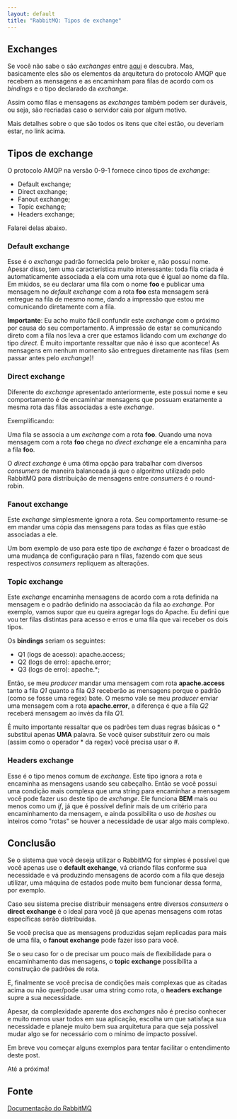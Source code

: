 ```yaml
---
layout: default
title: "RabbitMQ: Tipos de exchange"
---
```


## Exchanges ##

Se você não sabe o são *exchanges* entre [aqui](/2013/10/29/AMQP-building-blocks.html) e descubra. Mas, basicamente eles são os elementos da arquitetura do protocolo AMQP que recebem as mensagens e as encaminham para filas de acordo com os *bindings* e o tipo declarado da *exchange*.

Assim como filas e mensagens as *exchanges* também podem ser duráveis, ou seja, são recriadas caso o servidor caia por algum motivo.

Mais detalhes sobre o que são todos os itens que citei estão, ou deveriam estar, no link acima.

## Tipos de exchange ##

O protocolo AMQP na versão 0-9-1 fornece cinco tipos de *exchange*:

* Default exchange;
* Direct exchange;
* Fanout exchange;
* Topic exchange;
* Headers exchange;

Falarei delas abaixo.

### Default exchange ###

Esse é o *exchange* padrão fornecida pelo broker e, não possui nome. Apesar disso, tem uma característica muito interessante: toda fila criada é automaticamente associada a ela com uma rota que é igual ao nome da fila. Em miúdos, se eu declarar uma fila com o nome **foo** e publicar uma mensagem no *default exchange* com a rota **foo** esta mensagem será entregue na fila de mesmo nome, dando a impressão que estou me comunicando diretamente com a fila.

**Importante**: Eu acho muito fácil confundir este *exchange* com o próximo por causa do seu comportamento. A impressão de estar se comunicando direto com a fila nos leva a crer que estamos lidando com um *exchange* do tipo *direct*. É muito importante ressaltar que não é isso que acontece! As mensagens em nenhum momento são entregues diretamente nas filas (sem passar antes pelo *exchange*)!

### Direct exchange ###

Diferente do *exchange* apresentado anteriormente, este possui nome e seu comportamento é de encaminhar mensagens que possuam exatamente a mesma rota das filas associadas a este *exchange*.

Exemplificando:

Uma fila se associa a um *exchange* com a rota **foo**. Quando uma nova mensagem com a rota **foo** chega no *direct exchange* ele a encaminha para a fila **foo**.

O *direct exchange* é uma ótima opção para trabalhar com diversos *consumers* de maneira balanceada já que o algoritmo utilizado pelo RabbitMQ para distribuição de mensagens entre *consumers* é o round-robin.

### Fanout exchange ###

Este *exchange* simplesmente ignora a rota. Seu comportamento resume-se em mandar uma cópia das mensagens para todas as filas que estão associadas a ele. 

Um bom exemplo de uso para este tipo de *exchange* é fazer o broadcast de uma mudança de configuração para n filas, fazendo com que seus respectivos *consumers* repliquem as alterações.

### Topic exchange ###

Este *exchange* encaminha mensagens de acordo com a rota definida na mensagem e o padrão definido na associacão da fila ao *exchange*. Por exemplo, vamos supor que eu queira agregar logs do Apache. Eu defini que vou ter filas distintas para acesso e erros e uma fila que vai receber os dois tipos.

Os **bindings** seriam os seguintes:

* Q1 (logs de acesso): apache.access;
* Q2 (logs de erro): apache.error;
* Q3 (logs de erro): apache.\*;

Então, se meu *producer* mandar uma mensagem com rota **apache.access** tanto a fila *Q1* quanto a fila *Q3* receberão as mensagens porque o padrão (como se fosse uma regex) bate. O mesmo vale se meu *producer* enviar uma mensagem com a rota **apache.error**, a diferença é que a fila *Q2* receberá mensagem ao invés da fila *Q1*.

É muito importante ressaltar que os padrões tem duas regras básicas o \* substitui apenas **UMA** palavra. Se você quiser substituir zero ou mais (assim como o operador \* da regex) você precisa usar o \#.

### Headers exchange ###

Esse é o tipo menos comum de *exchange*. Este tipo ignora a rota e encaminha as mensagens usando seu cabeçalho. Então se você possui uma condição mais complexa que uma string para encaminhar a mensagem você pode fazer uso deste tipo de *exchange*. Ele funciona **BEM** mais ou menos como um *if*, já que é possível definir mais de um critério para encaminhamento da mensagem, e ainda possibilita o uso de *hashes* ou inteiros como "rotas" se houver a necessidade de usar algo mais complexo.

## Conclusão ##

Se o sistema que você deseja utilizar o RabbitMQ for simples é possível que você apenas use o **default exchange**, vá criando filas conforme sua necessidade e vá produzindo mensagens de acordo com a fila que deseja utilizar, uma máquina de estados pode muito bem funcionar dessa forma, por exemplo.

Caso seu sistema precise distribuir mensagens entre diversos *consumers* o **direct exchange** é o ideal para você já que apenas mensagens com rotas específicas serão distribuídas.

Se você precisa que as mensagens produzidas sejam replicadas para mais de uma fila, o **fanout exchange** pode fazer isso para você.

Se o seu caso for o de precisar um pouco mais de flexibilidade para o encaminhamento das mensagens, o **topic exchange** possibilita a construção de padrões de rota.

E, finalmente se você precisa de condições mais complexas que as citadas acima ou não quer/pode usar uma string como rota, o **headers exchange** supre a sua necessidade.

Apesar, da complexidade aparente dos *exchanges* não é preciso conhecer e muito menos usar todos em sua aplicação, escolha um que satisfaça sua necessidade e planeje muito bem sua arquitetura para que seja possível mudar algo se for necessário com o mínimo de impacto possível.

Em breve vou começar alguns exemplos para tentar facilitar o entendimento deste post.

Até a próxima!

## Fonte ##

[Documentação do RabbitMQ](http://www.rabbitmq.com/tutorials/amqp-concepts.html)

